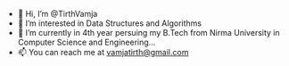 - 👋 Hi, I’m @TirthVamja
- 👀 I’m interested in Data Structures and Algorithms
- 🌱 I’m currently in 4th year persuing my B.Tech from Nirma University in Computer Science and Engineering...
- 📫 You can reach me at vamjatirth@gmail.com

<!---
TirthVamja/TirthVamja is a ✨ special ✨ repository because its `README.md` (this file) appears on your GitHub profile.
You can click the Preview link to take a look at your changes.
--->
